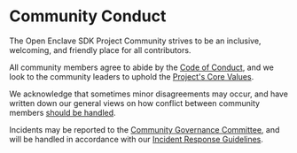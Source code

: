 Community Conduct
=================

The Open Enclave SDK Project Community strives to be an inclusive, welcoming,
and friendly place for all contributors.

All community members agree to abide by the
[Code of Conduct](../../CODE_OF_CONDUCT.md), and we look to the community leaders to
uphold the [Project's Core Values](../Governance.md#Core-Principles).

We acknowledge that sometimes minor disagreements may occur, and have written
down our general views on how conflict between community members
[should be handled](ConflictPolicy.md).

Incidents may be reported to the
[Community Governance Committee](../governance/README.md), and will be handled
in accordance with our
[Incident Response Guidelines](IncidentResponseGuidelines.md).